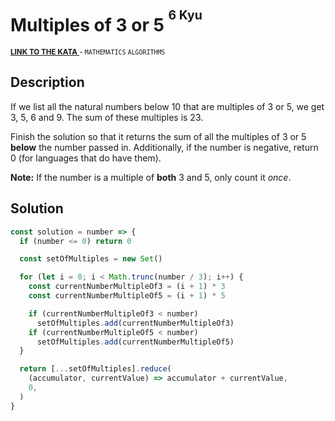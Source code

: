 <h1>Multiples of 3 or 5 <sup><sup>6 Kyu</sup></sup></h1>

<sup>
  <a href="https://www.codewars.com/kata/514b92a657cdc65150000006">
    <strong>LINK TO THE KATA</strong>
  </a> - <code>MATHEMATICS</code> <code>ALGORITHMS</code>
</sup>

## Description

If we list all the natural numbers below 10 that are multiples of 3 or 5, we get 3, 5, 6 and 9. The sum of these multiples is 23.

Finish the solution so that it returns the sum of all the multiples of 3 or 5 **below** the number passed in. Additionally, if the number is negative, return 0 (for languages that do have them).

**Note:** If the number is a multiple of **both** 3 and 5, only count it _once_.

## Solution

```javascript
const solution = number => {
  if (number <= 0) return 0

  const setOfMultiples = new Set()

  for (let i = 0; i < Math.trunc(number / 3); i++) {
    const currentNumberMultipleOf3 = (i + 1) * 3
    const currentNumberMultipleOf5 = (i + 1) * 5

    if (currentNumberMultipleOf3 < number)
      setOfMultiples.add(currentNumberMultipleOf3)
    if (currentNumberMultipleOf5 < number)
      setOfMultiples.add(currentNumberMultipleOf5)
  }

  return [...setOfMultiples].reduce(
    (accumulator, currentValue) => accumulator + currentValue,
    0,
  )
}
```
